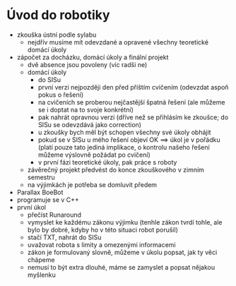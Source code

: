 # Úvod do robotiky

- zkouška ústní podle sylabu
	- nejdřív musíme mít odevzdané a opravené všechny teoretické domácí úkoly
- zápočet za docházku, domácí úkoly a finální projekt
	- dvě absence jsou povoleny (víc radši ne)
	- domácí úkoly
		- do SISu
		- první verzi nejpozději den před příštím cvičením (odevzdat aspoň pokus o řešení)
		- na cvičeních se proberou nejčastější špatná řešení (ale můžeme se i doptat na to svoje konkrétní)
		- pak nahrát opravnou verzi (dříve než se přihlásím ke zkoušce; do SISu se odevzdává jako correction)
		- u zkoušky bych měl být schopen všechny své úkoly obhájit
		- pokud se v SISu u mého řešení objeví OK $\implies$ úkol je v pořádku (platí pouze tato jediná implikace, o kontrolu našeho řešení můžeme výslovně požádat po cvičení)
		- v první fázi teoretické úkoly, pak práce s roboty
	- závěrečný projekt předvést do konce zkouškového v zimním semestru
	- na výjimkách je potřeba se domluvit předem
- Parallax BoeBot
- programuje se v C++
- první úkol  
	- přečíst Runaround  
	- vymyslet ke každému zákonu výjimku (tenhle zákon tvrdí tohle, ale bylo by dobré, kdyby ho v této situaci robot porušil)  
	- stačí TXT, nahrát do SISu  
	- uvažovat robota s limity a omezenými informacemi  
	- zákon je formulovaný slovně, můžeme v úkolu popsat, jak ty věci chápeme  
	- nemusí to být extra dlouhé, máme se zamyslet a popsat nějakou myšlenku

